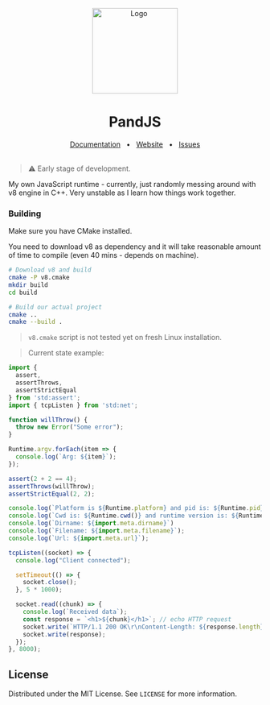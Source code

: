 <p align="center">
  <a href="https://pandland.github.io/pand"><img src="https://github.com/user-attachments/assets/40c000fa-26b2-425d-98d0-ad68d3026b0e" alt="Logo" height=170></a>
</p>

<h1 align="center">PandJS</h1>

<div align="center">
  <a href="https://github.com/pandland/pand/tree/main/docs">Documentation</a>
  <span>&nbsp;&nbsp;•&nbsp;&nbsp;</span>
  <a href="https://pandland.github.io/pand">Website</a>
  <span>&nbsp;&nbsp;•&nbsp;&nbsp;</span>
  <a href="https://github.com/pandland/pand/issues/new">Issues</a>
  <br />
  <br />
</div>

> ⚠️ Early stage of development.

My own JavaScript runtime - currently, just randomly messing around with v8 engine in C++. Very unstable as I learn how things work together.

### Building

Make sure you have CMake installed.

You need to download v8 as dependency and it will take reasonable amount of time to compile (even 40 mins - depends on machine).

```sh
# Download v8 and build
cmake -P v8.cmake
mkdir build
cd build

# Build our actual project
cmake ..
cmake --build .
```

> `v8.cmake` script is not tested yet on fresh Linux installation.


> Current state example:

```js
import { 
  assert, 
  assertThrows,
  assertStrictEqual  
} from 'std:assert';
import { tcpListen } from 'std:net';

function willThrow() {
  throw new Error("Some error");
}

Runtime.argv.forEach(item => {
  console.log(`Arg: ${item}`);
});

assert(2 + 2 == 4);
assertThrows(willThrow);
assertStrictEqual(2, 2);

console.log(`Platform is ${Runtime.platform} and pid is: ${Runtime.pid}`);
console.log(`Cwd is: ${Runtime.cwd()} and runtime version is: ${Runtime.version}`);
console.log(`Dirname: ${import.meta.dirname}`)
console.log(`Filename: ${import.meta.filename}`);
console.log(`Url: ${import.meta.url}`);

tcpListen((socket) => {
  console.log("Client connected");

  setTimeout(() => {
    socket.close();
  }, 5 * 1000);

  socket.read((chunk) => {
    console.log(`Received data`);
    const response = `<h1>${chunk}</h1>`; // echo HTTP request
    socket.write(`HTTP/1.1 200 OK\r\nContent-Length: ${response.length}\r\nContent-Type: text/html\r\nConnection: close\r\n\r\n`);
    socket.write(response);
  });
}, 8000);
```

## License

Distributed under the MIT License. See `LICENSE` for more information.
